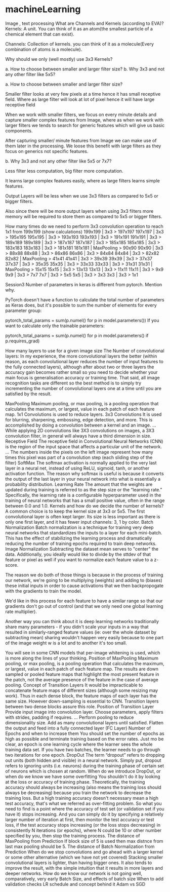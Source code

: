 # machineLearning
Image , text processing
What are Channels and Kernels (according to EVA)?
Kernels: A unit. You can think of it as an atom(the smallest particle of a chemical element that can exist).

Channels: Collection of kernels. you can think of it as a molecule(Every combination of atoms is a molecule).


Why should we only (well mostly) use 3x3 Kernels?

a. How to choose between smaller and larger filter size?
b. Why 3x3 and not any other filter like 5x5?

a. How to choose between smaller and larger filter size?

Smaller filter looks at very few pixels at a time hence it has small receptive field. Where as large filter will look at lot of pixel hence it will have large receptive field

When we work with smaller filters, we focus on every minute details and capture smaller complex features from Image, where as when we work with larger filters we tends to search for generic features which will give us basic components.

After capturing smaller/ minute features from Image we can make use of them later in the processing. We loose this benefit with large filters as they focus on generics not specific features.

b. Why 3x3 and not any other filter like 5x5 or 7x7?

Less filter less computation, big filter more computation.

It learns large complex features easily, where as large filters learns simple features.

Output Layers will be less when we use 3x3 filters as compared to 5x5 or bigger filters.

Also since there will be more output layers when using 3x3 filters more memory will be required to store them as compared to 5x5 or bigger filters.

How many times do we need to perform 3x3 convolution operation to reach 1x1 from 199x199 (show calculations)
 199x199 | 3x3 > 197x197
 197x197 | 3x3 > 195x195
 195x195 | 3x3 > 193x193
193x193 | 3x3 > 191x191
191x191 | 3x3 > 189x189
189x189 | 3x3 > 187x187
187x187 | 3x3 > 185x185
185x185 | 3x3 > 183x183
183x183 | 3x3 > 181x181
181x181 | MaxPooling  > 90x90
90x90 | 3x3 > 88x88
88x88 | 3x3 > 86x86
86x86 | 3x3 > 84x84
84x84 | 3x3 > 82x82
82x82 | MaxPooling > 41x41
41x41 | 3x3 > 39x39
39x39 | 3x3 > 37x37
37x37 | 3x3 > 35x35
35x35 | 3x3 > 33x33
33x33 | 3x3 > 31x31
31x31 | MaxPooling > 15x15
15x15 | 3x3 > 13x13
13x13 | 3x3 > 11x11
11x11 | 3x3 > 9x9
9x9  | 3x3 > 7x7
7x7  | 3x3 > 5x5
5x5  | 3x3 > 3x3
3x3  | 3x3 > 1x1


Session3
Number of parameters in keras is different from pytorch. Mention why.


PyTorch doesn't have a function to calculate the total number of parameters as Keras does, but it's possible to sum the number of elements for every parameter group:

pytorch_total_params = sum(p.numel() for p in model.parameters())
If you want to calculate only the trainable parameters:

pytorch_total_params = sum(p.numel() for p in model.parameters() if p.requires_grad)

How many layers to use for a given image size 
The Number of convolutional layers: In my experience, the more convolutional layers the better (within reason, as each convolutional layer reduces the number of input features to the fully connected layers), although after about two or three layers the accuracy gain becomes rather small so you need to decide whether your main focus is generalisation accuracy or training time. That said, all image recognition tasks are different so the best method is to simply try incrementing the number of convolutional layers one at a time until you are satisfied by the result.


MaxPooling
Maximum pooling, or max pooling, is a pooling operation that calculates the maximum, or largest, value in each patch of each feature map.
1x1 Convolutions is used to reduce layers.
3x3 Convolutions 
It is used for blurring, sharpening, embossing, edge detection, and more. This is accomplished by doing a convolution between a kernel and an image. ... While applying 2D convolutions like 3X3 convolutions on images, a 3X3 convolution filter, in general will always have a third dimension in size.
Receptive Field 
The receptive field in Convolutional Neural Networks (CNN) is the region of the input space that affects a particular unit of the network. ... The numbers inside the pixels on the left image represent how many times this pixel was part of a convolution step (each sliding step of the filter)
SoftMax
The softmax activation is normally applied to the very last layer in a neural net, instead of using ReLU, sigmoid, tanh, or another activation function. The reason why softmax is useful is because it converts the output of the last layer in your neural network into what is essentially a probability distribution.
Learning Rate
The amount that the weights are updated during training is referred to as the step size or the “learning rate.” Specifically, the learning rate is a configurable hyperparameter used in the training of neural networks that has a small positive value, often in the range between 0.0 and 1.0.
Kernels and how do we decide the number of kernels?
A common choice is to keep the kernel size at 3x3 or 5x5. The first convolutional layer is often kept larger. Its size is less important as there is only one first layer, and it has fewer input channels: 3, 1 by color.
Batch Normalization
Batch normalization is a technique for training very deep neural networks that standardizes the inputs to a layer for each mini-batch. This has the effect of stabilizing the learning process and dramatically reducing the number of training epochs required to train deep networks.
Image Normalization
Subtracting the dataset mean serves to "center" the data. Additionally, you ideally would like to divide by the sttdev of that feature or pixel as well if you want to normalize each feature value to a z-score.

The reason we do both of those things is because in the process of training our network, we're going to be multiplying (weights) and adding to (biases) these initial inputs in order to cause activations that we then backpropogate with the gradients to train the model.

We'd like in this process for each feature to have a similar range so that our gradients don't go out of control (and that we only need one global learning rate multiplier).

Another way you can think about it is deep learning networks traditionally share many parameters - if you didn't scale your inputs in a way that resulted in similarly-ranged feature values (ie: over the whole dataset by subtracting mean) sharing wouldn't happen very easily because to one part of the image weight w is a lot and to another it's too small.

You will see in some CNN models that per-image whitening is used, which is more along the lines of your thinking.
Position of MaxPooling
Maximum pooling, or max pooling, is a pooling operation that calculates the maximum, or largest, value in each patch of each feature map. The results are down sampled or pooled feature maps that highlight the most present feature in the patch, not the average presence of the feature in the case of average pooling.
Concept of Transition Layers
It would be impracticable to concatenate feature maps of different sizes (although some resizing may work). Thus in each dense block, the feature maps of each layer has the same size. However down-sampling is essential to CNN. Transition layers between two dense blocks assure this role.
Position of Transition Layer
Provide input image into convolution layer.
Choose parameters, apply filters with strides, padding if requires. ...
Perform pooling to reduce dimensionality size.
Add as many convolutional layers until satisfied.
Flatten the output and feed into a fully connected layer (FC Layer)
Number of Epochs and when to increase them
You should set the number of epochs as high as possible and terminate training based on the error rates. Just mo be clear, an epoch is one learning cycle where the learner sees the whole training data set. If you have two batches, the learner needs to go through two iterations for one epoch.
DropOut
The term “dropout” refers to dropping out units (both hidden and visible) in a neural network. Simply put, dropout refers to ignoring units (i.e. neurons) during the training phase of certain set of neurons which is chosen at random.
When do we introduce DropOut, or when do we know we have some overfitting
You shouldn't do it by looking at the loss or accuracy of training phase. Theoretically, the training accuracy should always be increasing (also means the training loss should always be decreasing) because you train the network to decrease the training loss. But a high training accuracy doesn't necessary mean a high test accuracy, that's what we referred as over-fitting problem. So what you need to find is a point where the accuracy of test set (or validation set if you have it) stops increasing. And you can simply do it by specifying a relatively larger number of iteration at first, then monitor the test accuracy or test loss, if the test accuracy stops increasing (or the loss stops decreasing) in consistently N iterations (or epochs), where N could be 10 or other number specified by you, then stop the training process.
The distance of MaxPooling from Prediction
If block size of 5 is used then max distnce from last max pooling should be 5.
The distance of Batch Normalization from Prediction
When do we stop convolutions and go ahead with a larger kernel or some other alternative (which we have not yet covered)
Stacking smaller convolutional layers is lighter, than having bigger ones. It also tends to improve the result, with the simple intuition that it results in more layers and deeper networks.
How do we know our network is not going well, comparatively, very early
Batch Size, and effects of batch size
When to add validation checks
LR schedule and concept behind it
Adam vs SGD

